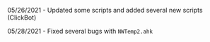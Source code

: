 05/26/2021 - Updated some scripts and added several new scripts (ClickBot)

05/28/2021 - Fixed several bugs with `NWTemp2.ahk`